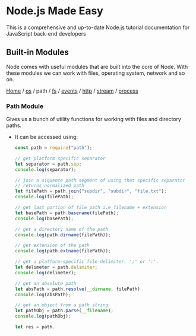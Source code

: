 # Node.js Made Easy

This is a comprehensive and up-to-date Node.js tutorial documentation for JavaScript back-end developers

## Built-in Modules

Node comes with useful modules that are built into the core of Node. With these modules we can work with files, operating system, network and so on.

[Home](../README.md) / [os](./os.md) / path / [fs](./file-system.md) / [events](./events.md) / [http](./http.md) / [stream](./stream.md) / [process](./process.md)

### Path Module

Gives us a bunch of utility functions for working with files and directory paths.

- It can be accessed using:

  ```js
  const path = require("path");

  // get platform specific separator
  let separator = path.sep;
  console.log(separator);

  // join a siquence path segment of using that specific separator
  // returns normalized path
  let filePath = path.join("supdir", "subdir", "file.txt");
  console.log(filePath);

  // get last portion of file path i.e filename + extension
  let basePath = path.basename(filePath);
  console.log(basePath);

  // get a directory name of the path
  console.log(path.dirname(filePath));

  // get extension of the path
  console.log(path.extname(filePath));

  // get a platform-specific file delimiter. ';' or ':'.
  let delimeter = path.delimiter;
  console.log(delimeter);

  // get an absolute path
  let absPath = path.resolve(__dirname, filePath)
  console.log(absPath);

  // get an object from a path string
  let pathObj = path.parse(__filename);
  console.log(pathObj);

  let res = path.
  ```
